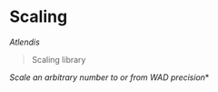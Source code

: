 # Scaling

*Atlendis*

> Scaling library



*Scale an arbitrary number to or from WAD precision**



